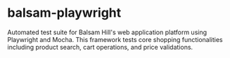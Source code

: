 # balsam-playwright
Automated test suite for Balsam Hill's web application platform using Playwright and Mocha. This framework tests core shopping functionalities including product search, cart operations, and price validations.
